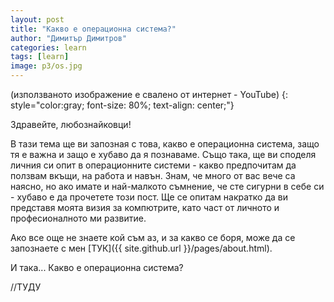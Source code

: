 ```yaml
---
layout: post
title: "Какво е операционна система?"
author: "Димитър Димитров"
categories: learn
tags: [learn]
image: p3/os.jpg
---
```

(използваното изображение е свалено от интернет - YouTube)
{: style="color:gray; font-size: 80%; text-align: center;"}

Здравейте, любознайковци!

В тази тема ще ви запозная с това, какво е операционна система, защо тя е важна и защо е хубаво да я познаваме. Също така, ще ви споделя личния си опит в операционните системи - какво предпочитам да ползвам вкъщи, на работа и навън. Знам, че много от вас вече са наясно, но ако имате и най-малкото съмнение, че сте сигурни в себе си - хубаво е да прочетете този пост. Ще се опитам накратко да ви представя моята визия за компютрите, като част от личното и професионалното ми развитие.

Ако все още не знаете кой съм аз, и за какво се боря, може да се запознаете с мен [ТУК]({{ site.github.url }}/pages/about.html).

И така... Какво е операционна система?

//ТУДУ